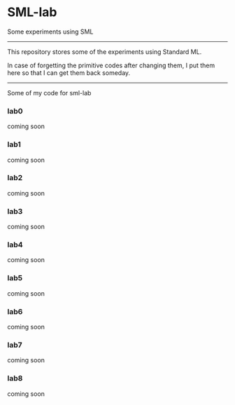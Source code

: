 # SML-lab
Some experiments using SML

----

This repository stores some of the experiments using Standard ML.

In case of forgetting the primitive codes after changing them, I put them here so that I can get them back someday. 

----

Some of my code for sml-lab

### lab0
coming soon
### lab1
coming soon
### lab2
coming soon
### lab3
coming soon
### lab4
coming soon
### lab5
coming soon
### lab6
coming soon
### lab7
coming soon
### lab8
coming soon

